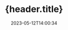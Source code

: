 ---
############################# Static ############################
layout: "product"
date: 2023-05-12T14:00:34
draft: false

product: "Metadata"
product_tag: "metadata"
platform: ".NET"
platform_tag: "net"

############################# Head ############################
head_title: "{head.title}"
head_description: "{head.description}"

############################# Header ############################
title: "{header.title}"
description: "{header.description}"
button:
    enable: true

############################# SubMenu ############################
submenu:
    enable: true
    
    left:
        img_alt: "GroupDocs.Metadata for .NET"
        image: "https://www.groupdocs.cloud/templates/groupdocs/images/product-logos/groupdocs-metadata-net.png"
        product: "GroupDocs.Metadata"
        platform: ".NET"
        
    middle:
        button:
            # button loop
            - link: "#overview"
              text: "{submenu.middle.overview}"

            # button loop
            - link: "#features"
              text: "{submenu.middle.features}"

            # button loop
            - link: "#support"
              text: "{submenu.middle.support}"

            # button loop
            - link: "https://products.groupdocs.app/metadata"
              text: "{submenu.middle.livedemo}"

            # button loop
            - link: "https://purchase.groupdocs.com/pricing/metadata/net"
              text: "{submenu.middle.pricing}"

    right:
        link_download: "https://downloads.groupdocs.com/metadata"
        link_learn: "https://docs.groupdocs.com/metadata/net/"
        link_buy: "https://purchase.groupdocs.com"

############################# Overview ############################
overview:
    enable: true
    content: |
      {overview.content.paragraph_1}  

      {overview.content.paragraph_2}

      {overview.content.paragraph_3}
    tabs:
      enable: true
      
      ## TAB ONE ##
      tab_one:
        description: |
          {tabs.tab_one.description}
      
        left:
          enable: true
          icon: "fas fa-file-image"
          title: "{tabs.tab_one.left.title}"
          content: |
            * {tabs.tab_one.left.content.line_1}
            * {tabs.tab_one.left.content.line_2}
            * {tabs.tab_one.left.content.line_3}
            * {tabs.tab_one.left.content.line_4}
            * {tabs.tab_one.left.content.line_5}
            * {tabs.tab_one.left.content.line_6}
        
        right:
          enable: true
          icon: "fab fa-html5"
          title: "{tabs.tab_one.right.title}"
          content: |
            * {tabs.tab_one.right.content.line_1}
            * {tabs.tab_one.right.content.line_2}
            * {tabs.tab_one.right.content.line_3}
            * {tabs.tab_one.right.content.line_4}
            * {tabs.tab_one.right.content.line_5}
            * {tabs.tab_one.right.content.line_6}
      
      ## TAB TWO ##
      tab_two:
        description: |
          {tabs.tab_two.description} [{tabs.tab_two.formats_url_title}](https://docs.groupdocs.com/metadata/net/supported-document-formats/):

        left:
          enable: true
          table:
            # table loop
            - title: "{tabs.tab_two.left.title}"
              content: |
                * **Word:** DOC, DOCX, DOCM, DOT, DOTX, DOTM, RTF, TXT
                * **Excel:** XLS, XLSX, XLSM, XLSB, XLTM, XLT, XLTM, XLTX, XLAM, SXC, SpreadsheetML
                * **PowerPoint:** PPT, PPTX, PPS, PPSX, PPSM, POT, POTM, POTX, PPTM
                * **Visio:** VSD, VDX, VSS, VSSX, VSX, VST, VSTX, VTX, VSDX, VDW, VSTM, VSSM, VSDM
                * **Project:** MPP
                * **Outlook:** MSG, EML, EMLX, PST, OST
                * **OneNote:** ONE

        right:
          enable: true
          table:
            # table loop
            - title: "{tabs.tab_two.right.title}"
              content: |
                * **OpenDocument**: ODT, ODS
                * **Portable**: PDF
                * **Photoshop**: PSD
                * **AutoCAD**: DWG, DXF
                * **{tabs.tab_two.right.content.line_5}**:  MP3, WAV
                * **{tabs.tab_two.right.content.line_6}**: AVI, MOV, QT, FLV
                * **Metafiles**: EMF, WMF
                * **vCard**: VCF, VCR
                * **{tabs.tab_two.right.content.line_9}**: JPG, JPEG, JPE, JP2, PNG, GIF, TIFF, WebP, BMP, DJVU, DJV, DICOM
                * **Matroska Media Container**: MKV, MKA, MK3D, WEBM
                * **{tabs.tab_two.right.content.line_11}**: OTF, OTC, TTF, TTC
                * **{tabs.tab_two.right.content.line_12}**: EPUB, ZIP, TORRENT, ASF

      ## TAB THREE ##
      tab_three:
        description: |
          {tabs.tab_three.description}
        
        left:
          enable: true
          table:
            # table loop
            - icon: "fab fa-windows"
              title: "{tabs.tab_three.left.title}"
              content: |
                * {tabs.tab_three.left.content.line_1}
                * {tabs.tab_three.left.content.line_2}
                * {tabs.tab_three.left.content.line_3}
                * {tabs.tab_three.left.content.line_4}

            # table loop
            - icon: "fas fa-code"
              title: "{tabs.tab_three.left.title_2}"
              content: |
                * {tabs.tab_three.left.content_2.line_1}
                * {tabs.tab_three.left.content_2.line_2}
                * {tabs.tab_three.left.content_2.line_3}
                * {tabs.tab_three.left.content_2.line_4}
                * {tabs.tab_three.left.content_2.line_5}
        right:
          enable: true
          table:
            # table loop
            - icon: "fas fa-box"
              title: "{tabs.tab_three.right.title}"
              content: |
                {tabs.tab_three.right.content.line_1}

            # table loop
            - icon: "fas fa-tools"
              title: "{tabs.tab_three.right.title_2}"
              content: |
                {tabs.tab_three.right.content_2.line_1}
                {tabs.tab_three.right.content_2.line_2}
                {tabs.tab_three.right.content_2.line_3}
                {tabs.tab_three.right.content_2.line_4}
                {tabs.tab_three.right.content_2.line_5}

############################# Features ############################
features:
    enable: true
    title: "{features.title}"

    feature:
      # feature loop
      - icon: "fas fa-copy"
        content: "{features.feature_1.content}"
       
      # feature loop
      - icon: "fas fa-eye"
        content: "{features.feature_2.content}"

      # feature loop
      - icon: "fas fa-bolt"
        content: "{features.feature_3.content}"
      
      # feature loop
      - icon: "fas fa-file-powerpoint"
        content: "{features.feature_4.content}"

      # feature loop
      - icon: "fas fa-code"
        content: "{features.feature_5.content}"

      # feature loop
      - icon: "fas fa-cloud"
        content: "{features.feature_6.content}"

      # feature loop
      - icon: "fas fa-remove-format"
        content: "{features.feature_7.content}"

      # feature loop
      - icon: "fas fa-comment-slash"
        content: "{features.feature_8.content}"

      # feature loop
      - icon: "fas fa-location-arrow"
        content: "{features.feature_9.content}"

      # feature loop
      - icon: "fas fa-border-all"
        content: "{features.feature_10.content}"

      # feature loop
      - icon: "fas fa-wrench"
        content: "{features.feature_11.content}"

      # feature loop
      - icon: "fas fa-columns"
        content: "{features.feature_12.content}"

      # feature loop
      - icon: "fas fa-file-word"
        content: "{features.feature_13.content}"

      # feature loop
      - icon: "fas fa-envelope"
        content: "{features.feature_14.content}"

      # feature loop
      - icon: "fas fa-print"
        content: "{features.feature_15.content}"

      # feature loop
      - icon: "fas fa-file-archive"
        content: "{features.feature_16.content}"

      # feature loop
      - icon: "fas fa-lock"
        content: "{features.feature_17.content}"

      # feature loop
      - icon: "fas fa-file-code"
        content: "{features.feature_18.content}"

      # feature loop
      - icon: "fas fa-fill-drip"
        content: "{features.feature_19.content}"
        
      # feature loop
      - icon: "fas fa-file-excel"
        content: "{features.feature_20.content}"

      # feature loop
      - icon: "fas fa-heading"
        content: "{features.feature_21.content}"

      # feature loop
      - icon: "fas fa-project-diagram"
        content: "{features.feature_22.content}"

      # feature loop
      - icon: "fas fa-cube"
        content: "{features.feature_23.content}"

      # feature loop
      - icon: "fab fa-uncharted"
        content: "{features.feature_24.content}"

        
    more_feature:
      # more_feature_loop
      - title: "{more_feature.feature_1.title}"
        content: |
          {more_feature.feature_1.content}
          ```cs
          using (var metadata = new GroupDocs.Metadata.Metadata("sample.jpeg"))
          {
            var root = metadata.GetRootPackage();
            root.RemoveImageResourcePackage();
            metadata.Save("output.jpeg");
          }
          ```      
      # more_feature_loop
      - title: "{more_feature.feature_2.title}"
        content: "{more_feature.feature_2.content}"

############################# Support ############################
support:
    enable: true

############################# Solutions ############################
solutions:
    enable: true
    title: "{solutions.title}"

    solution:
        # solution loop
        - img_alt: "GroupDocs.Metadata for Java"
          image: "https://www.groupdocs.cloud/templates/groupdocs/images/product-logos/groupdocs-metadata-java.png"
          product: "GroupDocs.Metadata"
          platform: "Java"
          link: "/metadata/java/"

############################# Back to top ###############################
back_to_top:
  enable: true
---